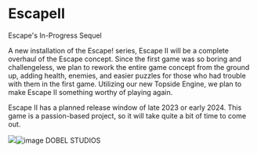 # EscapeII
Escape's In-Progress Sequel

A new installation of the Escape! series, Escape II will be a complete overhaul of the Escape concept. Since the first game was so boring and challengeless, we plan to rework the entire game concept from the ground up, adding health, enemies, and easier puzzles for those who had trouble with them in the first game. Utilizing our new Topside Engine, we plan to make Escape II something worthy of playing again.

Escape II has a planned release window of late 2023 or early 2024. This game is a passion-based project, so it will take quite a bit of time to come out.

<img src="blob:chrome-untrusted://media-app/43232ef6-669a-473b-a8a4-317c05ccb65b"/>![image](https://user-images.githubusercontent.com/95440368/215163469-54b533a3-4fe8-45da-9573-8a02a5228d8a.png)
DOBEL STUDIOS
